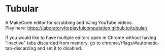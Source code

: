 # Tubular
A MakeCode editor for scrubbing and VJing YouTube videos.  
Play here: https://laboratoryforplayfulcomputation.github.io/tubular/

If you would like to have multiple editors open in Chrome without having "inactive" tabs discarded from memory, go to chrome://flags/#automatic-tab-discarding and set it to disabled.
